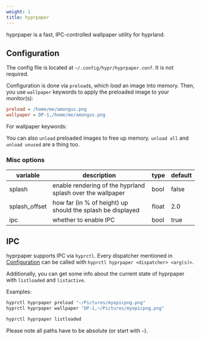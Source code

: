 ```yaml
---
weight: 1
title: hyprpaper
---
```


hyprpaper is a fast, IPC-controlled wallpaper utility for hyprland.

## Configuration

The config file is located at `~/.config/hypr/hyprpaper.conf`. It is not
required.

Configuration is done via `preload`s, which _load_ an image into memory. Then,
you use `wallpaper` keywords to apply the preloaded image to your monitor(s):

```ini
preload = /home/me/amongus.png
wallpaper = DP-1,/home/me/amongus.png
```

For wallpaper keywords:

You can also `unload` preloaded images to free up memory. `unload all` and
`unload unused` are a thing too.

### Misc options

| variable | description | type | default |
| --- | --- | --- | --- |
| splash | enable rendering of the hyprland splash over the wallpaper | bool | false |
| splash_offset | how far (in % of height) up should the splash be displayed | float | 2.0 |
| ipc | whether to enable IPC | bool | true |

## IPC

hyprpaper supports IPC via `hyprctl`. Every dispatcher mentioned in
[Configuration](#configuration) can be called with
`hyprctl hyprpaper <dispatcher> <arg(s)>`.

Additionally, you can get some info about the current state of hyprpaper with
`listloaded` and `listactive`.

Examples:

```sh
hyprctl hyprpaper preload "~/Pictures/myepicpng.png"
hyprctl hyprpaper wallpaper "DP-1,~/Pictures/myepicpng.png"
```

```sh
hyprctl hyprpaper listloaded
```

Please note all paths have to be absolute (or start with `~`).
